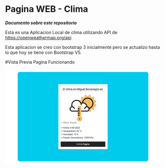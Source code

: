 # Pagina WEB - Clima

***Documento sobre este repositorio***

Esta es una Aplicacion Local de clima utilizando API de https://openweathermap.org/api

Esta aplicacion se creo con bootstrap 3 inicialmente pero se actualizo hasta lo que hoy se tiene con Bootstrap V5.

#Vista Previa Pagina Funcionando

![](./img/Preview.png)